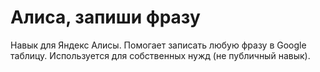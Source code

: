 # Алиса, запиши фразу

Навык для Яндекс Алисы. Помогает записать любую фразу в Google таблицу. Используется для собственных нужд (не публичный навык).
